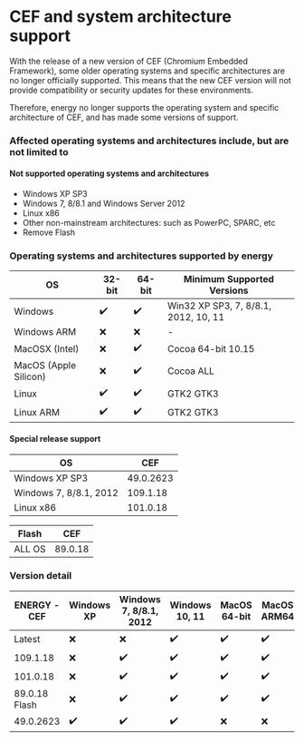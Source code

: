 # CEF and system architecture support

With the release of a new version of CEF (Chromium Embedded Framework), some older operating systems and specific architectures are no longer officially supported.
This means that the new CEF version will not provide compatibility or security updates for these environments.

Therefore, energy no longer supports the operating system and specific architecture of CEF, and has made some versions of support.

### Affected operating systems and architectures include, but are not limited to

#### Not supported operating systems and architectures

-  Windows XP SP3
-  Windows 7, 8/8.1 and Windows Server 2012
-  Linux x86
-  Other non-mainstream architectures: such as PowerPC, SPARC, etc
-  Remove Flash

### Operating systems and architectures supported by energy

| OS                    | 32-bit | 64-bit | Minimum Supported Versions           |  
|-----------------------|--------|--------|--------------------------------------|
| Windows               | ️✔️    | ️✔️    | Win32 XP SP3, 7, 8/8.1, 2012, 10, 11 |
| Windows ARM           | ️❌️    | ️❌️    | -                                    |
| MacOSX (Intel)        | ❌      | ️✔️    | Cocoa 64-bit 10.15                   |
| MacOS (Apple Silicon) | ❌      | ️✔️    | Cocoa ALL                            |
| Linux                 | ️✔️    | ️✔️    | GTK2 GTK3                            |
| Linux ARM             | ️✔️    | ️✔️    | GTK2 GTK3                            |

#### Special release support

| OS                     | CEF         |
|------------------------|-------------|
| Windows XP SP3         | 49.0.2623   |
| Windows 7, 8/8.1, 2012 | 109.1.18    |
| Linux x86              | 101.0.18    |


| Flash  | CEF      |
|--------|----------|
| ALL OS | 89.0.18  |

### Version detail

| ENERGY - CEF  | Windows XP | Windows 7, 8/8.1, 2012 | Windows 10, 11 | MacOS 64-bit | MacOS ARM64 | Linux 32-bit | Linux 64-bit | Linux ARM | Linux ARM64 |
|---------------|------------|------------------------|----------------|--------------|-------------|--------------|--------------|-----------|-------------|
| Latest        | ️❌         | ️❌                     | ️✔️   ️        | ✔️           | ✔️          | ❌            | ✔️           | ✔️        | ✔️          |
| 109.1.18      | ❌          | ✔️                     | ✔️             | ✔️           | ✔️          | ❌            | ✔️           | ✔️        | ✔️          |
| 101.0.18      | ❌          | ✔️                     | ✔️             | ✔️           | ✔️          | ✔️           | ✔️           | ✔️        | ✔️          |
| 89.0.18 Flash | ❌          | ✔️                     | ✔️             | ✔️           | ✔️          | ✔️           | ✔️           | ✔️        | ✔️          |
| 49.0.2623     | ✔️         | ✔️                     | ✔️             | ❌            | ❌           | ❌            | ❌            | ❌         | ❌           |

